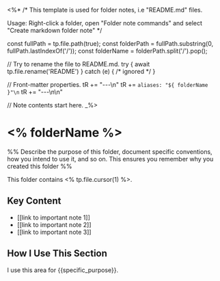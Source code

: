 <%*
/*
This template is used for folder notes, i.e "README.md" files.

Usage:
Right-click a folder, open "Folder note commands" and select "Create markdown folder note"
*/

const fullPath = tp.file.path(true);
const folderPath = fullPath.substring(0, fullPath.lastIndexOf('/'));
const folderName = folderPath.split('/').pop();

// Try to rename the file to README.md.
try {
  await tp.file.rename('README')
} catch (e) { /* ignored */ }

// Front-matter properties.
tR += "---\n"
tR += `aliases: "${ folderName }"\n`
tR += "---\n\n"

// Note contents start here.
_%>

# <% folderName %>

%% Describe the purpose of this folder, document specific conventions, how you intend to use it, and so on. This ensures you remember why you created this folder %%

This folder contains <% tp.file.cursor(1) %>.

## Key Content

- [[link to important note 1]]
- [[link to important note 2]]
- [[link to important note 3]]

## How I Use This Section

I use this area for {{specific_purpose}}.